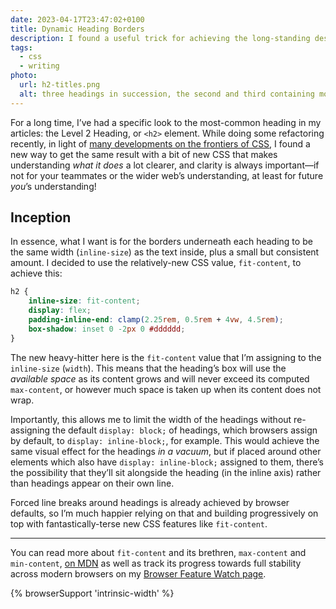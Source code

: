 ```yaml
---
date: 2023-04-17T23:47:02+0100
title: Dynamic Heading Borders
description: I found a useful trick for achieving the long-standing design of Level 2 Headings across my website.
tags:
  - css
  - writing
photo:
  url: h2-titles.png
  alt: three headings in succession, the second and third containing more words than their previous, accompanied by a thin border under the text, its inline size equal to the inline size of the text plus some arbitrary amount
---
```


For a long time, I’ve had a specific look to the most-common heading in my articles: the Level 2 Heading, or `<h2>` element. While doing some refactoring recently, in light of [many developments on the frontiers of CSS](/feature-watch/), I found a new way to get the same result with a bit of new CSS that makes understanding *what it does* a lot clearer, and clarity is always important—if not for your teammates or the wider web’s understanding, at least for future *you*’s understanding!

## Inception

In essence, what I want is for the borders underneath each heading to be the same width (`inline-size`) as the text inside, plus a small but consistent amount. I decided to use the relatively-new CSS value, `fit-content`, to achieve this:

```css
h2 {
	inline-size: fit-content;
	display: flex;
	padding-inline-end: clamp(2.25rem, 0.5rem + 4vw, 4.5rem);
	box-shadow: inset 0 -2px 0 #dddddd;
}
```

The new heavy-hitter here is the `fit-content` value that I’m assigning to the `inline-size` (`width`). This means that the heading’s box will use the *available space* as its content grows and will never exceed its computed `max-content`, or however much space is taken up when its content does not wrap.

Importantly, this allows me to limit the width of the headings without re-assigning the default `display: block;` of headings, which browsers assign by default, to `display: inline-block;`, for example. This would achieve the same visual effect for the headings *in a vacuum*, but if placed around other elements which also have `display: inline-block;` assigned to them, there’s the possibility that they’ll sit alongside the heading (in the inline axis) rather than headings appear on their own line.

Forced line breaks around headings is already achieved by browser defaults, so I’m much happier relying on that and building progressively on top with fantastically-terse new CSS features like `fit-content`.

--------

You can read more about `fit-content` and its brethren, `max-content` and `min-content`, [on MDN](https://developer.mozilla.org/en-US/docs/Web/CSS/fit-content) as well as track its progress towards full stability across modern browsers on my [Browser Feature Watch page](/feature-watch/#intrinsic-width).

{% browserSupport 'intrinsic-width' %}
